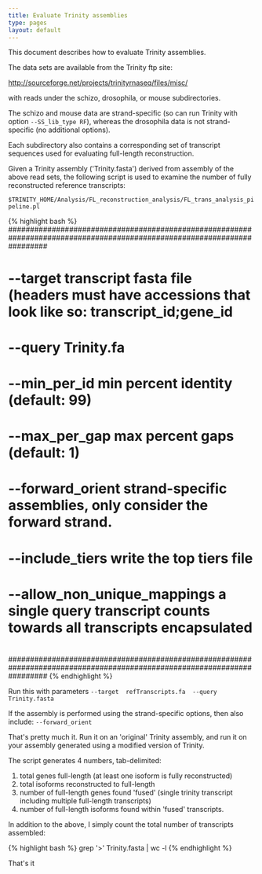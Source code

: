 ```yaml
---
title: Evaluate Trinity assemblies
type: pages
layout: default
---
```


This document describes how to evaluate Trinity assemblies.

The data sets are available from the Trinity ftp site:

 http://sourceforge.net/projects/trinityrnaseq/files/misc/

with reads under the schizo, drosophila, or mouse subdirectories.

The schizo and mouse data are strand-specific (so can run Trinity with option `--SS_lib_type RF`), whereas the drosophila data is not strand-specific (no additional options).

Each subdirectory also contains a corresponding set of transcript sequences used for evaluating full-length reconstruction.

Given a Trinity assembly ('Trinity.fasta') derived from assembly of the above read sets, the following script is used to examine the number of fully reconstructed reference transcripts:

`$TRINITY_HOME/Analysis/FL_reconstruction_analysis/FL_trans_analysis_pipeline.pl`

{% highlight bash %}
#########################################################################################################################
#
# 
#  --target <string>    transcript fasta file (headers must have accessions that look like so:   transcript_id;gene_id
#  --query <string>     Trinity.fa
#  
#  --min_per_id <int>   min percent identity (default: 99)
#  --max_per_gap <int>  max percent gaps  (default: 1)
#
#  --forward_orient     strand-specific assemblies, only consider the forward strand.
#
#  --include_tiers      write the top tiers file
#
#  --allow_non_unique_mappings    a single query transcript counts towards all transcripts encapsulated  
#
#########################################################################################################################
{% endhighlight %}

Run this with parameters `--target  refTranscripts.fa  --query Trinity.fasta`

If the assembly is performed using the strand-specific options, then also include: `--forward_orient`

That's pretty much it.  Run it on an 'original' Trinity assembly, and run it on your assembly generated using a modified version of Trinity.

The script generates 4 numbers, tab-delimited:

1.  total genes full-length (at least one isoform is fully reconstructed)
2.  total isoforms reconstructed to full-length
3.  number of full-length genes found 'fused' (single trinity transcript including multiple full-length transcripts)
4.  number of full-length isoforms found within 'fused' transcripts.

In addition to the above, I simply count the total number of transcripts assembled:

{% highlight bash %}
grep '>' Trinity.fasta | wc -l
{% endhighlight %}

That's it

